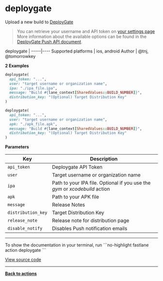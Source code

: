 # deploygate


Upload a new build to [DeployGate](https://deploygate.com/)




> You can retrieve your username and API token on [your settings page](https://deploygate.com/settings)
More information about the available options can be found in the [DeployGate Push API document](https://deploygate.com/docs/api).


deploygate |
-----|----
Supported platforms | ios, android
Author | @tnj, @tomorrowkey



**2 Examples**

```ruby
deploygate(
  api_token: "...",
  user: "target username or organization name",
  ipa: "./ipa_file.ipa",
  message: "Build #{lane_context[SharedValues::BUILD_NUMBER]}",
  distribution_key: "(Optional) Target Distribution Key"
)
```

```ruby
deploygate(
  api_token: "...",
  user: "target username or organization name",
  apk: "./apk_file.apk",
  message: "Build #{lane_context[SharedValues::BUILD_NUMBER]}",
  distribution_key: "(Optional) Target Distribution Key"
)
```





**Parameters**

Key | Description
----|------------
  `api_token` | Deploygate API Token
  `user` | Target username or organization name
  `ipa` | Path to your IPA file. Optional if you use the _gym_ or _xcodebuild_ action
  `apk` | Path to your APK file
  `message` | Release Notes
  `distribution_key` | Target Distribution Key
  `release_note` | Release note for distribution page
  `disable_notify` | Disables Push notification emails




<hr />
To show the documentation in your terminal, run
```no-highlight
fastlane action deploygate
```

<a href="https://github.com/fastlane/fastlane/blob/master/fastlane/lib/fastlane/actions/deploygate.rb" target="_blank">View source code</a>

<hr />

<a href="/actions"><b>Back to actions</b></a>
